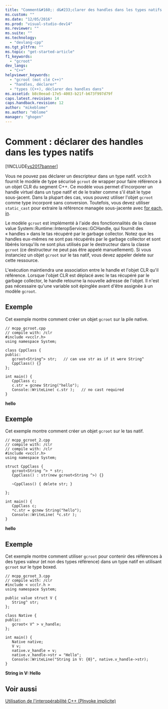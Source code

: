 ```yaml
---
title: "Comment&#160;: d&#233;clarer des handles dans les types natifs | Microsoft Docs"
ms.custom: ""
ms.date: "12/05/2016"
ms.prod: "visual-studio-dev14"
ms.reviewer: ""
ms.suite: ""
ms.technology: 
  - "devlang-cpp"
ms.tgt_pltfrm: ""
ms.topic: "get-started-article"
f1_keywords: 
  - "gcroot"
dev_langs: 
  - "C++"
helpviewer_keywords: 
  - "gcroot (mot clé C++)"
  - "handles, déclarer"
  - "types (C++), déclarer des handles dans"
ms.assetid: b8c0eead-17e5-4003-b21f-b673f997d79f
caps.latest.revision: 14
caps.handback.revision: 12
author: "mikeblome"
ms.author: "mblome"
manager: "ghogen"
---
```

# Comment&#160;: d&#233;clarer des handles dans les types natifs
[!INCLUDE[vs2017banner](../assembler/inline/includes/vs2017banner.md)]

Vous ne pouvez pas déclarer un descripteur dans un type natif. vcclr.h fournit le modèle de type sécurisé `gcroot` de wrapper pour faire référence à un objet CLR du segment C\+\+.  Ce modèle vous permet d'incorporer un handle virtuel dans un type natif et de le traiter comme s'il était le type sous\-jacent.  Dans la plupart des cas, vous pouvez utiliser l'objet `gcroot` comme type incorporé sans conversion.  Toutefois, vous devez utiliser `static_cast` pour extraire la référence managée sous\-jacente avec [for each, in](../dotnet/for-each-in.md).  
  
 Le modèle `gcroot` est implémenté à l'aide des fonctionnalités de la classe value System::Runtime::InteropServices::GCHandle, qui fournit des « handles » dans le tas récupéré par le garbage collector.  Notez que les handles eux\-mêmes ne sont pas récupérés par le garbage collector et sont libérés lorsqu'ils ne sont plus utilisés par le destructeur dans la classe `gcroot` \(ce destructeur ne peut pas être appelé manuellement\).  Si vous instanciez un objet `gcroot` sur le tas natif, vous devez appeler delete sur cette ressource.  
  
 L'exécution maintiendra une association entre le handle et l'objet CLR qu'il référence.  Lorsque l'objet CLR est déplacé avec le tas récupéré par le garbage collector, le handle retourne la nouvelle adresse de l'objet.  Il n'est pas nécessaire qu'une variable soit épinglée avant d'être assignée à un modèle `gcroot`.  
  
## Exemple  
 Cet exemple montre comment créer un objet `gcroot` sur la pile native.  
  
```  
// mcpp_gcroot.cpp  
// compile with: /clr  
#include <vcclr.h>  
using namespace System;  
  
class CppClass {  
public:  
   gcroot<String^> str;   // can use str as if it were String^  
   CppClass() {}  
};  
  
int main() {  
   CppClass c;  
   c.str = gcnew String("hello");  
   Console::WriteLine( c.str );   // no cast required  
}  
```  
  
  **hello**   
## Exemple  
 Cet exemple montre comment créer un objet `gcroot` sur le tas natif.  
  
```  
// mcpp_gcroot_2.cpp  
// compile with: /clr  
// compile with: /clr  
#include <vcclr.h>  
using namespace System;  
  
struct CppClass {  
   gcroot<String ^> * str;  
   CppClass() : str(new gcroot<String ^>) {}  
  
   ~CppClass() { delete str; }  
  
};  
  
int main() {  
   CppClass c;  
   *c.str = gcnew String("hello");  
   Console::WriteLine( *c.str );  
}  
```  
  
  **hello**   
## Exemple  
 Cet exemple montre comment utiliser `gcroot` pour contenir des références à des types valeur \(et non des types référence\) dans un type natif en utilisant `gcroot` sur le type boxed.  
  
```  
// mcpp_gcroot_3.cpp  
// compile with: /clr  
#include < vcclr.h >  
using namespace System;  
  
public value struct V {  
   String^ str;  
};  
  
class Native {  
public:  
   gcroot< V^ > v_handle;  
};  
  
int main() {  
   Native native;  
   V v;  
   native.v_handle = v;  
   native.v_handle->str = "Hello";  
   Console::WriteLine("String in V: {0}", native.v_handle->str);  
}  
```  
  
  **String in V: Hello**   
## Voir aussi  
 [Utilisation de l'interopérabilité C\+\+ \(PInvoke implicite\)](../dotnet/using-cpp-interop-implicit-pinvoke.md)